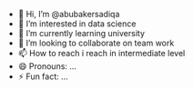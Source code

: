 - 👋 Hi, I’m @abubakersadiqa
- 👀 I’m interested in data science
- 🌱 I’m currently learning university
- 💞️ I’m looking to collaborate on team work
- 📫 How to reach i reach in intermediate level
- 😄 Pronouns: ...
- ⚡ Fun fact: ...

<!---
abubakersadiqa/abubakersadiqa is a ✨ special ✨ repository because its `README.md` (this file) appears on your GitHub profile.
You can click the Preview link to take a look at your changes.
--->
